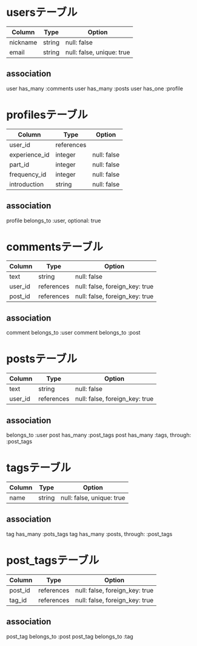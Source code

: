# usersテーブル
| Column        | Type           | Option                         |
|---------------|----------------|--------------------------------|
| nickname      | string         | null: false                    |
| email         | string         | null: false, unique: true      |

## association
user has_many :comments
user has_many :posts
user has_one :profile


# profilesテーブル
| Column        | Type           | Option                         |
|---------------|----------------|--------------------------------|
| user_id       | references     |                                |
| experience_id | integer        | null: false                    |
| part_id       | integer        | null: false                    |
| frequency_id  | integer        | null: false                    |
| introduction  | string         | null: false                    |

## association
profile belongs_to :user, optional: true

# commentsテーブル
| Column       | Type           | Option                         |
|--------------|----------------|--------------------------------|
| text         | string         | null: false                    |
| user_id      | references     | null: false, foreign_key: true |
| post_id      | references     | null: false, foreign_key: true |

## association
comment belongs_to :user
comment belongs_to :post


# postsテーブル 
| Column       | Type           | Option                         |
|--------------|----------------|--------------------------------|
| text         | string         | null: false                    |
| user_id      | references     | null: false, foreign_key: true |

## association
belongs_to :user
post has_many :post_tags
post has_many :tags, through: :post_tags


# tagsテーブル
| Column        | Type          | Option                         |
|---------------|---------------|--------------------------------|
| name          | string        | null: false, unique: true      |

## association
tag has_many :pots_tags
tag has_many :posts, through: :post_tags


# post_tagsテーブル
| Column        | Type          | Option                         |
|---------------|---------------|--------------------------------|
| post_id       | references    | null: false, foreign_key: true |
| tag_id        | references    | null: false, foreign_key: true |

## association
post_tag belongs_to :post
post_tag belongs_to :tag
